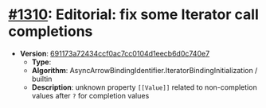 # [#1310](https://github.com/tc39/ecma262/pull/1310/files): Editorial: fix some Iterator call completions

- **Version**: [691173a72434ccf0ac7cc0104d1eecb6d0c740e7](https://github.com/tc39/ecma262/commits/691173a72434ccf0ac7cc0104d1eecb6d0c740e7)
  - **Type**:
  - **Algorithm**: AsyncArrowBindingIdentifier.IteratorBindingInitialization / builtin
  - **Description**: unknown property `[[Value]]` related to non-completion values after `?` for completion values
